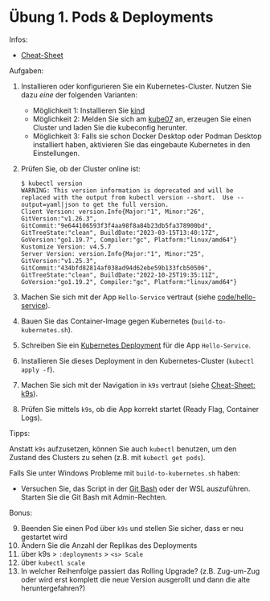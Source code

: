 # Übung 1. Pods & Deployments

Infos:

- [Cheat-Sheet](cheat-sheet.md)

Aufgaben:

1. Installieren oder konfigurieren Sie ein Kubernetes-Cluster. Nutzen Sie dazu *eine* der folgenden Varianten:
   * Möglichkeit 1: Installieren Sie [kind](https://kind.sigs.k8s.io/)
   * Möglichkeit 2: Melden Sie sich am [kube07](https://kube.cs.hm.edu/) an, erzeugen Sie einen Cluster und laden Sie die kubeconfig herunter.
   * Möglichkeit 3: Falls sie schon Docker Desktop oder Podman Desktop installiert haben, aktivieren Sie das eingebaute Kubernetes in den Einstellungen.
2. Prüfen Sie, ob der Cluster online ist:
   ```shell
   $ kubectl version     
   WARNING: This version information is deprecated and will be replaced with the output from kubectl version --short.  Use --output=yaml|json to get the full version.
   Client Version: version.Info{Major:"1", Minor:"26", GitVersion:"v1.26.3", GitCommit:"9e644106593f3f4aa98f8a84b23db5fa378900bd", GitTreeState:"clean", BuildDate:"2023-03-15T13:40:17Z", GoVersion:"go1.19.7", Compiler:"gc", Platform:"linux/amd64"}
   Kustomize Version: v4.5.7
   Server Version: version.Info{Major:"1", Minor:"25", GitVersion:"v1.25.3", GitCommit:"434bfd82814af038ad94d62ebe59b133fcb50506", GitTreeState:"clean", BuildDate:"2022-10-25T19:35:11Z", GoVersion:"go1.19.2", Compiler:"gc", Platform:"linux/amd64"}
   ```

3. Machen Sie sich mit der App `Hello-Service` vertraut (siehe [code/hello-service](code/hello-service)).
4. Bauen Sie das Container-Image gegen Kubernetes (`build-to-kubernetes.sh`).
5. Schreiben Sie ein
   [Kubernetes Deployment](https://kubernetes.io/docs/concepts/workloads/controllers/deployment/#creating-a-deployment)
   für die App `Hello-Service`.
6. Installieren Sie dieses Deployment in den Kubernetes-Cluster (`kubectl apply -f`).
7. Machen Sie sich mit der Navigation in `k9s` vertraut (siehe [Cheat-Sheet: k9s](cheat-sheet.md#k9s)).
8. Prüfen Sie mittels `k9s`, ob die App korrekt startet (Ready Flag, Container Logs).

Tipps:

Anstatt `k9s` aufzusetzen, können Sie auch `kubectl` benutzen, um den Zustand des Clusters zu sehen (z.B. mit `kubectl get pods`).

Falls Sie unter Windows Probleme mit `build-to-kubernetes.sh` haben:
- Versuchen Sie, das Script in der [Git Bash](https://gitforwindows.org/) oder der WSL
  auszuführen. Starten Sie die Git Bash mit Admin-Rechten.

Bonus:

9. Beenden Sie einen Pod über `k9s` und stellen Sie sicher, dass er neu gestartet wird
10. Ändern Sie die Anzahl der Replikas des Deployments
   1. über k9s > `:deployments` > `<s> Scale`
   2. über `kubectl scale`
   3. In welcher Reihenfolge passiert das Rolling Upgrade? (z.B. Zug-um-Zug oder wird erst komplett die neue Version ausgerollt und dann die alte heruntergefahren?)

